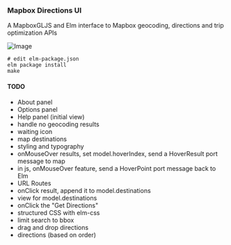 ### Mapbox Directions UI

A MapboxGLJS and Elm interface to Mapbox geocoding, directions and trip optimization APIs

![Image](../blob/master/docs/img/screenshot1.jpg?raw=true)

```
# edit elm-package.json
elm package install
make
```

#### TODO

- About panel
- Options panel
- Help panel (initial view)
- handle no geocoding results
- waiting icon
- map destinations
- styling and typography
- onMouseOver results, set model.hoverIndex, send a HoverResult port message to map
- in js, onMouseOver feature, send a HoverPoint port message back to Elm
- URL Routes
- onClick result, append it to model.destinations
- view for model.destinations
- onClick the "Get Directions"
- structured CSS with elm-css
- limit search to bbox
- drag and drop directions
- directions (based on order) 
